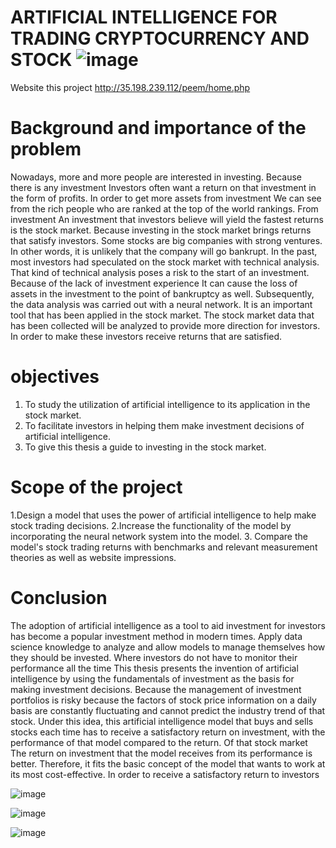 # ARTIFICIAL INTELLIGENCE FOR TRADING CRYPTOCURRENCY AND STOCK ![image](https://user-images.githubusercontent.com/62415232/118112065-b4281680-b40e-11eb-982b-c593e1b8d1fa.png)
Website this project http://35.198.239.112/peem/home.php

# Background and importance of the problem
Nowadays, more and more people are interested in investing. Because there is any investment Investors often want a return on that investment in the form of profits. In order to get more assets from investment We can see from the rich people who are ranked at the top of the world rankings. From investment
An investment that investors believe will yield the fastest returns is the stock market. Because investing in the stock market brings returns that satisfy investors. Some stocks are big companies with strong ventures. In other words, it is unlikely that the company will go bankrupt.
In the past, most investors had speculated on the stock market with technical analysis. That kind of technical analysis poses a risk to the start of an investment. Because of the lack of investment experience It can cause the loss of assets in the investment to the point of bankruptcy as well.
Subsequently, the data analysis was carried out with a neural network. It is an important tool that has been applied in the stock market. The stock market data that has been collected will be analyzed to provide more direction for investors. In order to make these investors receive returns that are satisfied.

# objectives
1. To study the utilization of artificial intelligence to its application in the stock market.
2. To facilitate investors in helping them make investment decisions of artificial intelligence.
3. To give this thesis a guide to investing in the stock market.

# Scope of the project
1.Design a model that uses the power of artificial intelligence to help make stock trading decisions.
2.Increase the functionality of the model by incorporating the neural network system into the model.
3. Compare the model's stock trading returns with benchmarks and relevant measurement theories as well as website impressions.

# Conclusion
The adoption of artificial intelligence as a tool to aid investment for investors has become a popular investment method in modern times. Apply data science knowledge to analyze and allow models to manage themselves how they should be invested. Where investors do not have to monitor their performance all the time This thesis presents the invention of artificial intelligence by using the fundamentals of investment as the basis for making investment decisions. Because the management of investment portfolios is risky because the factors of stock price information on a daily basis are constantly fluctuating and cannot predict the industry trend of that stock. Under this idea, this artificial intelligence model that buys and sells stocks each time has to receive a satisfactory return on investment, with the performance of that model compared to the return. Of that stock market The return on investment that the model receives from its performance is better. Therefore, it fits the basic concept of the model that wants to work at its most cost-effective. In order to receive a satisfactory return to investors

![image](https://user-images.githubusercontent.com/62415232/118128770-8e5a3c00-b425-11eb-9c62-bbc9d65883c3.png)


![image](https://user-images.githubusercontent.com/62415232/118128512-328fb300-b425-11eb-9307-e18b95afe769.png)

![image](https://user-images.githubusercontent.com/62415232/118128551-40ddcf00-b425-11eb-9cb5-e0cd348de1d8.png)






